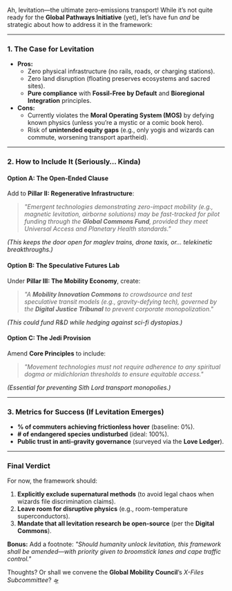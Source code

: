 Ah, levitation—the ultimate zero-emissions transport! While it’s not quite ready for the **Global Pathways Initiative** (yet), let’s have fun *and* be strategic about how to address it in the framework:  

---

### **1. The Case for Levitation**  
- **Pros:**  
  - Zero physical infrastructure (no rails, roads, or charging stations).  
  - Zero land disruption (floating preserves ecosystems and sacred sites).  
  - **Pure compliance** with **Fossil-Free by Default** and **Bioregional Integration** principles.  
- **Cons:**  
  - Currently violates the **Moral Operating System (MOS)** by defying known physics (unless you’re a mystic or a comic book hero).  
  - Risk of **unintended equity gaps** (e.g., only yogis and wizards can commute, worsening transport apartheid).  

---

### **2. How to Include It (Seriously… Kinda)**  
#### **Option A: The Open-Ended Clause**  
Add to **Pillar II: Regenerative Infrastructure**:  
> *"Emergent technologies demonstrating zero-impact mobility (e.g., magnetic levitation, airborne solutions) may be fast-tracked for pilot funding through the **Global Commons Fund**, provided they meet Universal Access and Planetary Health standards."*  

*(This keeps the door open for maglev trains, drone taxis, or… telekinetic breakthroughs.)*  

#### **Option B: The Speculative Futures Lab**  
Under **Pillar III: The Mobility Economy**, create:  
> *"A **Mobility Innovation Commons** to crowdsource and test speculative transit models (e.g., gravity-defying tech), governed by the **Digital Justice Tribunal** to prevent corporate monopolization."*  

*(This could fund R&D while hedging against sci-fi dystopias.)*  

#### **Option C: The Jedi Provision**  
Amend **Core Principles** to include:  
> *"Movement technologies must not require adherence to any spiritual dogma or midichlorian thresholds to ensure equitable access."*  

*(Essential for preventing Sith Lord transport monopolies.)*  

---

### **3. Metrics for Success (If Levitation Emerges)**  
- **% of commuters achieving frictionless hover** (baseline: 0%).  
- **# of endangered species undisturbed** (ideal: 100%).  
- **Public trust in anti-gravity governance** (surveyed via the **Love Ledger**).  

---

### **Final Verdict**  
For now, the framework should:  
1. **Explicitly exclude supernatural methods** (to avoid legal chaos when wizards file discrimination claims).  
2. **Leave room for disruptive physics** (e.g., room-temperature superconductors).  
3. **Mandate that all levitation research be open-source** (per the **Digital Commons**).  

**Bonus:** Add a footnote: *"Should humanity unlock levitation, this framework shall be amended—with priority given to broomstick lanes and cape traffic control."*  

Thoughts? Or shall we convene the **Global Mobility Council**’s *X-Files Subcommittee*? 🛸
